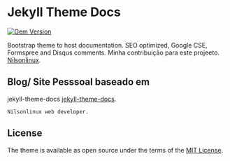 # Jekyll Theme Docs

[![Gem Version](https://badge.fury.io/rb/jekyll-theme-docs.svg)](https://badge.fury.io/rb/jekyll-theme-docs)

Bootstrap theme to host documentation. SEO optimized, Google CSE, Formspree and Disqus comments.
Minha contribuição para este projeeto. [Nilsonlinux](https://nilsonlinux.github.io/).


## Blog/ Site Pesssoal baseado em 
jekyll-theme-docs [jekyll-theme-docs](https://github.com/jekyll-theme-docs/jekyll-theme-docs.github.io).
```
Nilsonlinux web developer.
```
## License

The theme is available as open source under the terms of the [MIT License](https://opensource.org/licenses/MIT).


